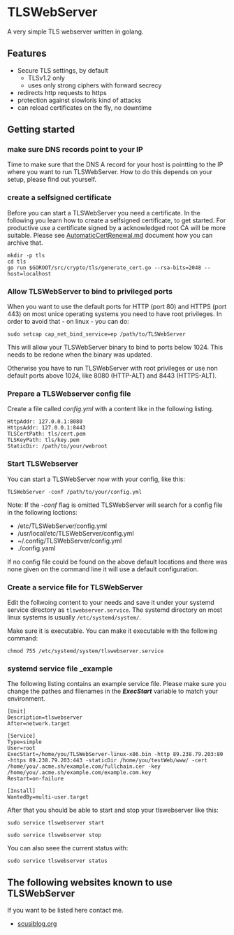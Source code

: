 # TLSWebServer

A very simple TLS webserver written in golang.

## Features

- Secure TLS settings, by default
  - TLSv1.2 only
  - uses only strong ciphers with forward secrecy
- redirects http requests to https
- protection against slowloris kind of attacks
- can reload certificates on the fly, no downtime

## Getting started

### make sure DNS records point to your IP

Time to make sure that the DNS A record for your host is pointting to the IP where you want to run TLSWebServer.
How to do this depends on your setup, please find out yourself.

### create a selfsigned certificate

Before you can start a TLSWebServer you need a certificate. In the following you learn how to create a selfsigned certificate, to get started.
For productive use a certificate signed by a acknowledged root CA will be more suitable. Please see [AutomaticCertRenewal.md](AutomaticCertRenewal.md) document how you can archive that.

```
mkdir -p tls
cd tls
go run $GOROOT/src/crypto/tls/generate_cert.go --rsa-bits=2048 --host=localhost
```

### Allow TLSWebServer to bind to privileged ports
When you want to use the default ports for HTTP (port 80) and HTTPS (port 443) 
on most unice operating systems you need to have root privileges. In order to 
avoid that - on linux - you can do:
```
sudo setcap cap_net_bind_service=ep /path/to/TLSWebServer
```
This will allow your TLSWebServer binary to bind to ports below 1024.
This needs to be redone when the binary was updated.

Otherwise you have to run TLSWebServer with root privileges or use non default ports above 1024, like 8080 (HTTP-ALT) and 8443 (HTTPS-ALT).

### Prepare a TLSWebserver config file

Create a file called _config.yml_ with a content like in the following listing.

```
HttpAddr: 127.0.0.1:8080
HttpsAddr: 127.0.0.1:8443
TLSCertPath: tls/cert.pem
TLSKeyPath: tls/key.pem
StaticDir: /path/to/your/webroot
```

### Start TLSWebserver

You can start a TLSWebServer now with your config, like this:

```TLSWebServer -conf /path/to/your/config.yml```

Note: If the _-conf_ flag is omitted TLSWebServer will search for a config file in the following loctions:
- /etc/TLSWebServer/config.yml
- /usr/local/etc/TLSWebServer/config.yml
- ~/.config/TLSWebServer/config.yml
- ./config.yaml 

If no config file could be found on the above default locations and there was none given on the command line it will use a default configuration.

### Create a service file for TLSWebServer

Edit the follwoing content to your needs and save it under your systemd service directory as `tlswebserver.service`. The systemd directory on most linux systems is usually `/etc/systemd/system/`.

Make sure it is executable.
You can make it executable with the following command:
```
chmod 755 /etc/systemd/system/tlswebserver.service
```

### systemd service file _example

The following listing contains an example service file.
Please make sure you change the pathes and filenames in the _**ExecStart**_ variable to match your environment.

```
[Unit]
Description=tlswebserver
After=network.target

[Service]
Type=simple
User=root
ExecStart=/home/you/TLSWebServer-linux-x86.bin -http 89.238.79.203:80 -https 89.238.79.203:443 -staticDir /home/you/testWeb/www/ -cert /home/you/.acme.sh/example.com/fullchain.cer -key /home/you/.acme.sh/example.com/example.com.key
Restart=on-failure

[Install]
WantedBy=multi-user.target
```
After that you should be able to start and stop your tlswebserver like this:

```
sudo service tlswebserver start
```

```
sudo service tlswebserver stop
```

You can also seee the current status with:

```
sudo service tlswebserver status
```

## The following websites known to use TLSWebServer

If you want to be listed here contact me.

- [scusiblog.org](https://scusiblog.org)

